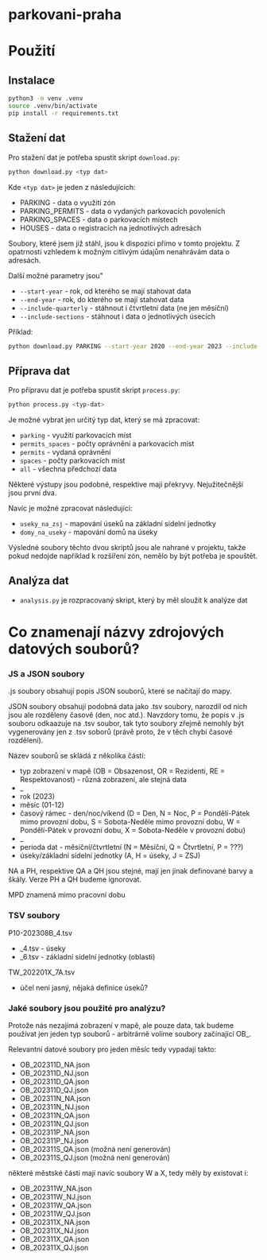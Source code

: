 # parkovani-praha

# Použití

## Instalace

```bash
python3 -m venv .venv
source .venv/bin/activate
pip install -r requirements.txt
```

## Stažení dat

Pro stažení dat je potřeba spustit skript `download.py`:

```bash
python download.py <typ dat>
```

Kde `<typ dat>` je jeden z následujících:
- PARKING - data o využití zón
- PARKING_PERMITS - data o vydaných parkovacích povoleních
- PARKING_SPACES - data o parkovacích místech
- HOUSES - data o registracích na jednotlivých adresách

Soubory, které jsem již stáhl, jsou k dispozici přímo v tomto projektu. Z opatrnosti vzhledem k možným citlivým údajům nenahrávám data o adresách.

Další možné parametry jsou"

- `--start-year` - rok, od kterého se mají stahovat data
- `--end-year` - rok, do kterého se mají stahovat data
- `--include-quarterly` - stáhnout i čtvrtletní data (ne jen měsíční)
- `--include-sections` - stáhnout i data o jednotlivých úsecích

Příklad:

```bash
python download.py PARKING --start-year 2020 --end-year 2023 --include-sections
```

## Příprava dat

Pro přípravu dat je potřeba spustit skript `process.py`:

```bash
python process.py <typ-dat>
```

Je možné vybrat jen určitý typ dat, který se má zpracovat:

- `parking` - využití parkovacích míst
- `permits_spaces` - počty oprávnění a parkovacích míst
- `permits` - vydaná oprávnění
- `spaces` - počty parkovacích míst
- `all` - všechna předchozí data

Některé výstupy jsou podobné, respektive mají překryvy. Nejužitečnější jsou první dva.

Navíc je možné zpracovat následující:

- `useky_na_zsj` - mapování úseků na základní sídelní jednotky 
- `domy_na_useky` - mapování domů na úseky

Výsledné soubory těchto dvou skriptů jsou ale nahrané v projektu, takže pokud nedojde například k rozšíření zón, nemělo by být potřeba je spouštět.

## Analýza dat

- `analysis.py` je rozpracovaný skript, který by měl sloužit k analýze dat

# Co znamenají názvy zdrojových datových souborů?

### JS a JSON soubory

.js soubory obsahují popis JSON souborů, které se načítají do mapy.

JSON soubory obsahují podobná data jako .tsv soubory, narozdíl od nich jsou ale rozděleny časově (den, noc atd.). Navzdory tomu, že popis v .js souboru odkaazuje na .tsv soubor, tak tyto soubory zřejmě nemohly být vygenerovány jen z .tsv soborů (právě proto, že v těch chybí časové rozdělení).

Název souborů se skládá z několika částí:

- typ zobrazení v mapě (OB = Obsazenost, OR = Rezidenti, RE = Respektovanost) - různá zobrazení, ale stejná data
- _
- rok (2023)
- měsíc (01-12)
- časový rámec - den/noc/víkend (D = Den, N = Noc, P = Pondělí-Pátek mimo provozní dobu, S = Sobota-Neděle mimo provozní dobu, W = Pondělí-Pátek v provozní dobu, X = Sobota-Neděle v provozní dobu)
- _
- perioda dat - měsíční/čtvrtletní (N = Měsíční, Q = Čtvrtletní, P = ???)
- úseky/základní sídelní jednotky (A, H = úseky, J = ZSJ)

NA a PH, respektive QA a QH jsou stejné, mají jen jinak definované barvy a škály. Verze PH a QH budeme ignorovat.

MPD znamená mimo pracovní dobu

### TSV soubory

P10-202308B_4.tsv

- _4.tsv - úseky
- _6.tsv - základní sídelní jednotky (oblasti)

TW_202201X_7A.tsv

- účel není jasný, nějaká definice úseků?

### Jaké soubory jsou použité pro analýzu?

Protože nás nezajímá zobrazení v mapě, ale pouze data, tak budeme používat jen jeden typ souborů - arbitrárně volíme soubory začínající OB_.

Relevantní datové soubory pro jeden měsíc tedy vypadají takto:

- OB_202311D_NA.json
- OB_202311D_NJ.json
- OB_202311D_QA.json
- OB_202311D_QJ.json
- OB_202311N_NA.json
- OB_202311N_NJ.json
- OB_202311N_QA.json
- OB_202311N_QJ.json
- OB_202311P_NA.json
- OB_202311P_NJ.json 
- OB_202311S_QA.json (možná není generován)
- OB_202311S_QJ.json (možná není generován)

některé městské části mají navíc soubory W a X, tedy měly by existovat i:

- OB_202311W_NA.json
- OB_202311W_NJ.json
- OB_202311W_QA.json
- OB_202311W_QJ.json
- OB_202311X_NA.json
- OB_202311X_NJ.json
- OB_202311X_QA.json
- OB_202311X_QJ.json